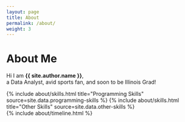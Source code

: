 ```yaml
---
layout: page
title: About
permalink: /about/
weight: 3
---
```


# **About Me**

Hi I am **{{ site.author.name }}**,<br>
a Data Analyst, avid sports fan, and soon to be Illinois Grad!

<div class="row">
{% include about/skills.html title="Programming Skills" source=site.data.programming-skills %}
{% include about/skills.html title="Other Skills" source=site.data.other-skills %}
</div>

<div class="row">
{% include about/timeline.html %}
</div>
